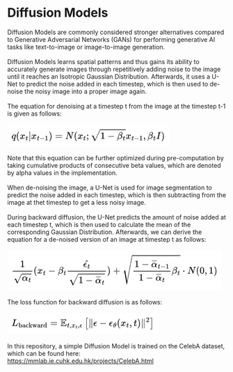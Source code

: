 # Diffusion Models

Diffusion Models are commonly considered stronger alternatives compared to Generative Adversarial Networks (GANs) for performing generative AI tasks like text-to-image or image-to-image generation.
<br><br>
Diffusion Models learns spatial patterns and thus gains its ability to accurately generate images through repetitively adding noise to the image until it reaches an Isotropic Gaussian Distribution. Afterwards, it uses a U-Net to predict the noise added in each timestep, which is then used to de-noise the noisy image into a proper image again.
<br><br>
The equation for denoising at a timestep t from the image at the timestep t-1 is given as follows:
<br><br>
![alt text](https://github.com/markhywang/diffusion-celeba/blob/main/assets/forward-eqn.png)
<br><br>
Note that this equation can be further optimized during pre-computation by taking cumulative products of consecutive beta values, which are denoted by alpha values in the implementation.
<br><br>
When de-noising the image, a U-Net is used for image segmentation to predict the noise added in each timestep, which is then subtracting from the image at thet timestep to get a less noisy image.
<br><br>
During backward diffusion, the U-Net predicts the amount of noise added at each timestep t, which is then used to calculate the mean of the corresponding Gaussian Distribution. Afterwards, we can derive the equation for a de-noised version of an image at timestep t as follows:
<br><br>
![alt text](https://github.com/markhywang/diffusion-celeba/blob/main/assets/backward-eqn.png)
<br><br>
The loss function for backward diffusion is as follows:
<br><br>
![alt text](https://github.com/markhywang/diffusion-celeba/blob/main/assets/loss-eqn.png)
<br><br>
In this repository, a simple Diffusion Model is trained on the CelebA dataset, which can be found here:
<br>
https://mmlab.ie.cuhk.edu.hk/projects/CelebA.html
